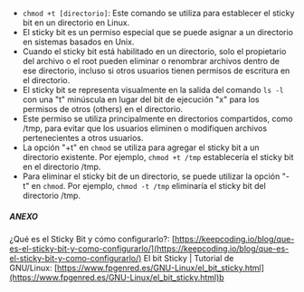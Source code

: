 
- `chmod +t [directorio]`: Este comando se utiliza para establecer el sticky bit en un directorio en Linux.
- El sticky bit es un permiso especial que se puede asignar a un directorio en sistemas basados en Unix.
- Cuando el sticky bit está habilitado en un directorio, solo el propietario del archivo o el root pueden eliminar o renombrar archivos dentro de ese directorio, incluso si otros usuarios tienen permisos de escritura en el directorio.
- El sticky bit se representa visualmente en la salida del comando `ls -l` con una "t" minúscula en lugar del bit de ejecución "x" para los permisos de otros (others) en el directorio.
- Este permiso se utiliza principalmente en directorios compartidos, como /tmp, para evitar que los usuarios eliminen o modifiquen archivos pertenecientes a otros usuarios.
- La opción "+t" en `chmod` se utiliza para agregar el sticky bit a un directorio existente. Por ejemplo, `chmod +t /tmp` establecería el sticky bit en el directorio /tmp.
- Para eliminar el sticky bit de un directorio, se puede utilizar la opción "-t" en `chmod`. Por ejemplo, `chmod -t /tmp` eliminaría el sticky bit del directorio /tmp.

##### ANEXO

¿Qué es el Sticky Bit y cómo configurarlo?: [https://keepcoding.io/blog/que-es-el-sticky-bit-y-como-configurarlo/](https://keepcoding.io/blog/que-es-el-sticky-bit-y-como-configurarlo/)
El bit Sticky | Tutorial de GNU/Linux: [https://www.fpgenred.es/GNU-Linux/el_bit_sticky.html](https://www.fpgenred.es/GNU-Linux/el_bit_sticky.html)b